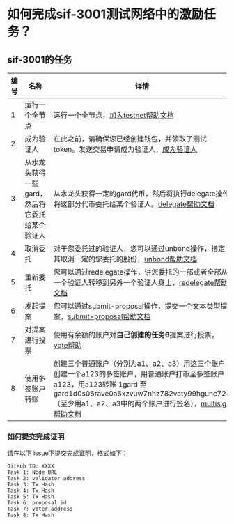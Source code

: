 # 如何完成sif-3001测试网络中的激励任务？

## sif-3001的任务

| **编号** | **名称**                                       | **详情**                                                     | **证明**                                                     | **积分** |
| -------- | ---------------------------------------------- | ------------------------------------------------------------ | ------------------------------------------------------------ | -------- |
| 1        | 运行一个全节点                                 | 运行一个全节点，[加入testnet帮助文档](https://github.com/hashgard/testnets/tree/master/docs_CN) | 提交节点的IP，并保证相应端口可访问，默认为26657端口，即 http://${your_ip}:26657/status | 100      |
| 2        | 成为验证人                                     | 在此之前，请确保您已经创建钱包，并领取了测试token。发送交易申请成为验证人，[成为验证人](https://github.com/hashgard/testnets/blob/master/docs_CN/%E5%BC%80%E5%A7%8B%E4%B8%80%E4%B8%AA%E9%AA%8C%E8%AF%81%E5%99%A8%E8%8A%82%E7%82%B9.md) | 提交验证器的地址                                             | 100      |
| 3        | 从水龙头获得一些gard，然后将它委托给某个验证人 | 从水龙头获得一定的gard代币，然后将执行delegate操作将这部分代币委托给某个验证人。[delegate帮助文档](https://github.com/hashgard/hashgard/blob/master/docs/zh/hashgardcli/stake/delegate.md) | 提交此次交易tx                                               | 50       |
| 4        | 取消委托                                       | 对于您委托过的验证人，您可以通过unbond操作，指定其取消一定的您委托的股份，[unbond帮助文档](https://github.com/hashgard/hashgard/blob/master/docs/zh/hashgardcli/stake/unbond.md) | 提交此次交易tx                                               | 50       |
| 5        | 重新委托                                       | 您可以通过redelegate操作，讲您委托的一部或者全部从一个验证人转移到另外一个验证人身上，[redelegate帮助文档](https://github.com/hashgard/hashgard/blob/master/docs/zh/hashgardcli/stake/redelegate.md) | 提交此次交易tx                                               | 50       |
| 6        | 发起提案                                       | 您可以通过submit-proposal操作，提交一个文本类型提案，[submit-proposal帮助文档](https://github.com/hashgard/hashgard/blob/master/docs/zh/hashgardcli/gov/submit-proposal.md) | 提交此次提案id                                               | 50       |
| 7        | 对提案进行投票                                 | 使用有余额的账户对**自己创建的任务6**提案进行投票，[vote帮助](https://github.com/hashgard/hashgard/blob/master/docs/zh/hashgardcli/gov/vote.md) | 提交投票账户的地址                                           | 50       |
| 8        | 使用多签账户转账                               | 创建三个普通账户（分别为a1、a2、a3）用这三个账户创建一个a123的多签账户，用普通账户打币至多签账户a123，用a123转账 1gard 至 gard1d0s06rave0a6xzvuw7nhz782vcty99hgunc724（至少用a1、a2、a3中的两个账户进行签名），[multisign帮助文档](https://github.com/hashgard/hashgard/blob/master/docs/zh/hashgardcli/bank/multisign.md) | 提交此次交易tx                                               | 100      |



### 如何提交完成证明

请在以下 [issue](https://github.com/hashgard/testnets/issues/5)下提交完成证明，格式如下：

```
GitHub ID: XXXX
Task 1: Node URL
Task 2: validator address
Task 3: Tx Hash
Task 4: Tx Hash
Task 5: Tx Hash
Task 6: proposal id
Task 7: voter address
Task 8: Tx Hash
```
